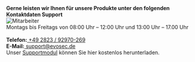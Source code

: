 <div class="row">
<div class="col-md-10 offset-md-1 abstand">
<strong>Gerne leisten wir Ihnen für unsere Produkte unter den folgenden Kontaktdaten Support</strong>
</div>
</div>

<div class="row">
<div class="col-md-2 offset-md-1 abstand">
<img src="https://www.evosec.de/files/2812/9715/1896/Support.jpg" alt="Mitarbeiter">
</div>
<div class="col-md-9 abstand">
Montags bis Freitags von 08:00 Uhr – 12:00 Uhr und 13:00 Uhr – 17.00 Uhr<br>
<br>
<strong>Telefon:</strong><a href="tel:+49 2823 / 92970-269"> +49 2823 / 92970-269</a><br> 
<strong>E-Mail:</strong><a href="mailto:support@evosec.de"> support@evosec.de</a><br>
Unser <a href="#">Supportmodul</a> können Sie hier kostenlos herunterladen.<br>
</div>
</div>
